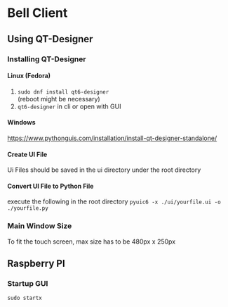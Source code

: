 # Bell Client



## Using QT-Designer

### Installing QT-Designer
#### Linux (Fedora)

1. ```sudo dnf install qt6-designer```  
(reboot might be necessary)
2. ```qt6-designer``` in cli or open with GUI


#### Windows
https://www.pythonguis.com/installation/install-qt-designer-standalone/

#### Create UI File
Ui Files should be saved in the ui directory under the root directory

#### Convert UI File to Python File
execute the following in the root directory 
```pyuic6 -x ./ui/yourfile.ui -o ./yourfile.py```


### Main Window Size
To fit the touch screen, max size has to be 480px x 250px

## Raspberry PI

### Startup GUI
```sudo startx```


